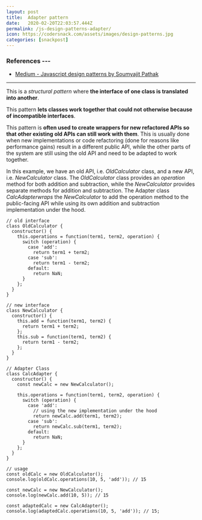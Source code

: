 ```yaml
---
layout: post
title:  Adapter pattern
date:   2020-02-20T22:03:57.444Z
permalink: /js-design-patterns-adapter/
icon: https://codersnack.com/assets/images/design-patterns.jpg
categories: [snackpost]
---
```


### References ---

- [Medium - Javascript design patterns by Soumyajit Pathak](https://medium.com/better-programming/javascript-design-patterns-25f0faaaa15)
---

This is a *structural pattern* where **the interface of one class is translated into another**. 

This pattern **lets classes work together that could not otherwise because of incompatible interfaces**.

This pattern is **often used to create wrappers for new refactored APIs so that other existing old APIs can still work with them**. This is usually done when new implementations or code refactoring (done for reasons like performance gains) result in a different public API, while the other parts of the system are still using the old API and need to be adapted to work together.

In this example, we have an old API, i.e. *OldCalculator* class, and a new API, i.e. *NewCalculator* class. The *OldCalculator* class provides an *operation* method for both addition and subtraction, while the *NewCalculator* provides separate methods for addition and subtraction. The Adapter class *CalcAdapterwraps* the *NewCalculator* to add the operation method to the public-facing API while using its own addition and subtraction implementation under the hood.

```
// old interface
class OldCalculator {
  constructor() {
    this.operations = function(term1, term2, operation) {
      switch (operation) {
        case 'add':
          return term1 + term2;
        case 'sub':
          return term1 - term2;
        default:
          return NaN;
      }
    };
  }
}

// new interface
class NewCalculator {
  constructor() {
    this.add = function(term1, term2) {
      return term1 + term2;
    };
    this.sub = function(term1, term2) {
      return term1 - term2;
    };
  }
}

// Adapter Class
class CalcAdapter {
  constructor() {
    const newCalc = new NewCalculator();

    this.operations = function(term1, term2, operation) {
      switch (operation) {
        case 'add':
          // using the new implementation under the hood
          return newCalc.add(term1, term2);
        case 'sub':
          return newCalc.sub(term1, term2);
        default:
          return NaN;
      }
    };
  }
}

// usage
const oldCalc = new OldCalculator();
console.log(oldCalc.operations(10, 5, 'add')); // 15

const newCalc = new NewCalculator();
console.log(newCalc.add(10, 5)); // 15

const adaptedCalc = new CalcAdapter();
console.log(adaptedCalc.operations(10, 5, 'add')); // 15;
``` 



